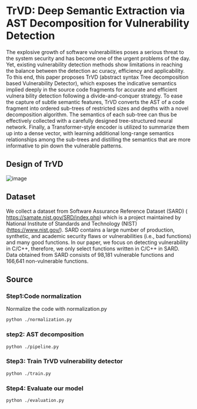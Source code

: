 # TrVD: Deep Semantic Extraction via AST Decomposition for Vulnerability Detection
The explosive growth of software vulnerabilities poses a serious threat to the system security and has become one of the urgent
problems of the day. Yet, existing vulnerability detection methods show limitations in reaching the balance between the detection ac
curacy, efficiency and applicability. To this end, this paper proposes TrVD (abstract syntax Tree decomposition based Vulnerability
Detector), which exposes the indicative semantics implied deeply in the source code fragments for accurate and efficient vulnera
bility detection following a divide-and-conquer strategy. To ease the capture of subtle semantic features, TrVD converts the AST
of a code fragment into ordered sub-trees of restricted sizes and depths with a novel decomposition algorithm. The semantics of
each sub-tree can thus be effectively collected with a carefully designed tree-structured neural network. Finally, a Transformer-style
encoder is utilized to summarize them up into a dense vector, with learning additional long-range semantics relationships among
the sub-trees and distilling the semantics that are more informative to pin down the vulnerable patterns.

## Design of TrVD
![image](https://github.com/mx-info/imgs/blob/main/trvd_frame.bmp)

## Dataset
We collect a dataset from Software Assurance Reference Dataset (SARD) ( https://samate.nist.gov/SRD/index.php) which is a project maintained by National Institute of Standards and Technology (NIST) (https://www.nist.gov/). SARD contains a large number of production, synthetic, and academic security flaws or vulnerabilities (i.e., bad functions) and many good functions. In our paper, we focus on detecting vulnerability in C/C++, therefore, we only select functions written in C/C++ in SARD. Data obtained from SARD consists of 98,181 vulnerable functions and 166,641 non-vulnerable functions.

## Source

### Step1:Code normalization
Normalize the code with normalization.py
```
python ./normalization.py
```

### step2: AST decomposition 
```
python ./pipeline.py
```

### Step3: Train TrVD vulnerability detector
```
python ./train.py
```

### Step4: Evaluate our model
```
python ./evaluation.py
```
